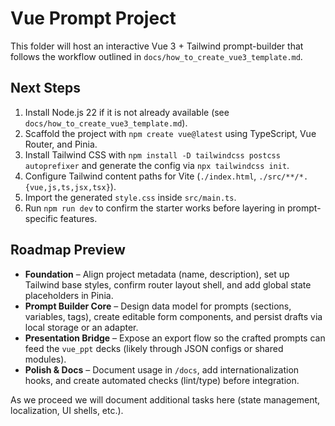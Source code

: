# Vue Prompt Project

This folder will host an interactive Vue 3 + Tailwind prompt-builder that follows the workflow outlined in `docs/how_to_create_vue3_template.md`.

## Next Steps

1. Install Node.js 22 if it is not already available (see `docs/how_to_create_vue3_template.md`).
2. Scaffold the project with `npm create vue@latest` using TypeScript, Vue Router, and Pinia.
3. Install Tailwind CSS with `npm install -D tailwindcss postcss autoprefixer` and generate the config via `npx tailwindcss init`.
4. Configure Tailwind content paths for Vite (`./index.html`, `./src/**/*.{vue,js,ts,jsx,tsx}`).
5. Import the generated `style.css` inside `src/main.ts`.
6. Run `npm run dev` to confirm the starter works before layering in prompt-specific features.

## Roadmap Preview

- **Foundation** – Align project metadata (name, description), set up Tailwind base styles, confirm router layout shell, and add global state placeholders in Pinia.
- **Prompt Builder Core** – Design data model for prompts (sections, variables, tags), create editable form components, and persist drafts via local storage or an adapter.
- **Presentation Bridge** – Expose an export flow so the crafted prompts can feed the `vue_ppt` decks (likely through JSON configs or shared modules).
- **Polish & Docs** – Document usage in `/docs`, add internationalization hooks, and create automated checks (lint/type) before integration.

As we proceed we will document additional tasks here (state management, localization, UI shells, etc.).

